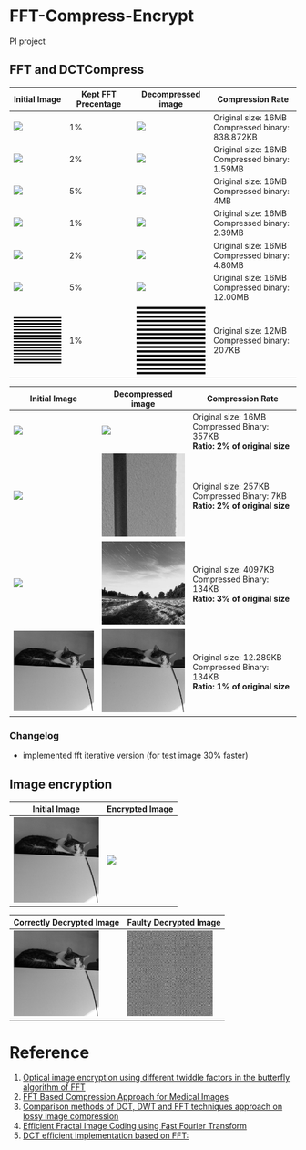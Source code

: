 # FFT-Compress-Encrypt
PI project

## FFT and DCTCompress


| Initial Image | Kept FFT Precentage | Decompressed image | Compression Rate |
|---|---|---|---|
|<img src="./data/grayscale-lamp.png" width="150px" /> | 1% | <img src="./data/lamp-test_bw_compressed_decompressed_01.bmp" width="150px" /> | Original size: 16MB <br> Compressed binary: 838.872KB |
|<img src="./data/grayscale-lamp.png" width="150px" /> | 2% | <img src="./data/lamp-test_bw_compressed_decompressed_02.bmp" width="150px" /> | Original size: 16MB <br> Compressed binary: 1.59MB |
|<img src="./data/grayscale-lamp.png" width="150px" /> | 5% | <img src="./data/lamp-test_bw_compressed_decompressed_05.bmp" width="150px" /> | Original size: 16MB <br> Compressed binary: 4MB |
|<img src="./data/lamp-test.bmp" width="150px" /> | 1% | <img src="./data/lamp-test_compressed_decompressed_01.bmp" width="150px" /> | Original size: 16MB <br> Compressed binary: 2.39MB |
|<img src="./data/lamp-test.bmp" width="150px" /> | 2% | <img src="./data/lamp-test_compressed_decompressed_02.bmp" width="150px" /> | Original size: 16MB <br> Compressed binary: 4.80MB |
|<img src="./data/lamp-test.bmp" width="150px" /> | 5% | <img src="./data/lamp-test_compressed_decompressed_05.bmp" width="150px" />| Original size: 16MB <br> Compressed binary: 12.00MB |
| <img src="./data/img-1024-s32H_1.bmp" width="150px" /> | 1% |<img src="./data/img-1024-s32H_1_compressed_decompressed.bmp" width="150px" /> | Original size: 12MB <br> Compressed  binary: 207KB |

| Initial Image | Decompressed image | Compression Rate |
|---------------|--------------------|------------------|
| <img src="./data/grayscale-lamp.png" width="150px" /> | <img src="./data/grayscale-lamp_dct_compressed_decompressed.bmp" width="150px"/> | Original size: 16MB <br> Compressed Binary: 357KB <br> <b> Ratio: 2% of original size</b> | 
| <img src="./data/lamp-test-256.bmp" width="150px" /> | <img src="./data/lamp-test-256_dct_compressed_decompressed.bmp" width="150px"/> | Original size: 257KB <br> Compressed Binary: 7KB <br> <b> Ratio: 2% of original size</b> |
| <img src="./data/sample_1024.bmp" width="150px" /> | <img src="./data/sample_1024_dct_compressed_decompressed.bmp" width="150px"/> | Original size: 4097KB <br> Compressed Binary: 134KB <br> <b> Ratio: 3% of original size</b> |
| <img src="./data/kitty-bw.jpg" width="150px" /> | <img src="./data/kitty_dct_compressed_decompressed.png" width="150px"/> | Original size: 12.289KB <br> Compressed Binary: 134KB <br> <b> Ratio: 1% of original size</b> |


### Changelog 
- implemented fft iterative version (for test image 30% faster)

## Image encryption
| Initial Image | Encrypted Image|
|---------------|----------------|
|<img src="./data/encryption-input.png" width="150px" /> | <img src="./data/encryption-output.png" width="150px" /> |


| Correctly Decrypted Image | Faulty Decrypted Image|
|---------------|----------------|
|<img src="./data/decryption-output.png" width="150px" /> | <img src="./data/faulty_decoded.png" width="150px" /> |



# Reference
1. [Optical image encryption using different twiddle factors in the butterfly algorithm of FFT](https://www.sciencedirect.com/science/article/pii/S0030401820311263?ref=pdf_download&fr=RR-2&rr=821ca33efbc0284e)
2. [FFT Based Compression Approach for Medical Images](https://www.ripublication.com/ijaer18/ijaerv13n6_54.pdf)
3. [Comparison methods of DCT, DWT and FFT techniques approach on lossy image compression](https://ieeexplore.ieee.org/stamp/stamp.jsp?arnumber=8308126)
4. [Efficient Fractal Image Coding using Fast Fourier Transform ](https://core.ac.uk/download/pdf/233149698.pdf)
5. [DCT efficient implementation based on FFT:](https://www.uio.no/studier/emner/matnat/math/nedlagte-emner/MAT-INF2360/v12/fft.pdf) 

